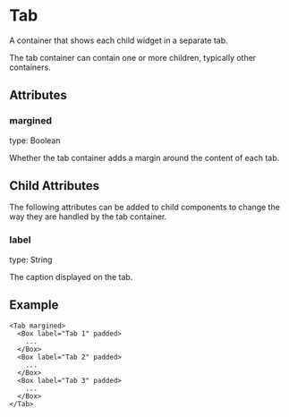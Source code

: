 # Tab

A container that shows each child widget in a separate tab.

The tab container can contain one or more children, typically other containers.

## Attributes

### margined

type: Boolean

Whether the tab container adds a margin around the content of each tab.

## Child Attributes

The following attributes can be added to child components to change the way they are handled by the tab container.

### label

type: String

The caption displayed on the tab.

## Example

```markup
<Tab margined>
  <Box label="Tab 1" padded>
    ...
  </Box>
  <Box label="Tab 2" padded>
    ...
  </Box>
  <Box label="Tab 3" padded>
    ...
  </Box>
</Tab>
```

